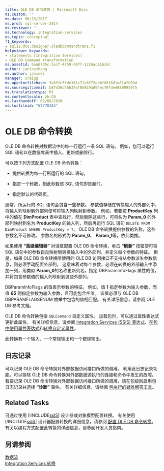 ```yaml
---
title: OLE DB 命令转换 | Microsoft Docs
ms.custom: ''
ms.date: 06/13/2017
ms.prod: sql-server-2014
ms.reviewer: ''
ms.technology: integration-services
ms.topic: conceptual
f1_keywords:
- sql12.dts.designer.oledbcommandtrans.f1
helpviewer_keywords:
- statements [Integration Services]
- OLE DB Command transformation
ms.assetid: baa6735c-5acf-4759-b077-1216aca16c6c
author: janinezhang
ms.author: janinez
manager: craigg
ms.openlocfilehash: 3a8ffc33de161c71c6f72eebf8616d1e814fb994
ms.sourcegitcommit: b87d36c46b39af8b929ad94ec707dee8800950f5
ms.translationtype: MT
ms.contentlocale: zh-CN
ms.lasthandoff: 02/08/2020
ms.locfileid: "62770383"
---
```

# <a name="ole-db-command-transformation"></a>OLE DB 命令转换
  OLE DB 命令转换对数据流中的每一行运行一条 SQL 语句。 例如，您可以运行 SQL 语句以在数据库表中插入、更新或删除行。  
  
 可以按下列方式配置 OLE DB 命令转换：  
  
-   提供转换为每一行所运行的 SQL 语句。  
  
-   指定一个秒数，到此秒数该 SQL 语句即告超时。  
  
-   指定默认的代码页。  
  
 通常，所运行的 SQL 语句会包含一些参数。 参数值存储在转换输入的外部列中，将输入列映射到外部列便可将输入列映射到参数。 例如，若要按 **ProductKey** 列中的值在 **DimProduct** 表中查找行，然后删除这些行，可将名为 **Param_0** 的外部列映射到名为 **ProductKey** 的输入列，然后再运行 SQL 语句 `DELETE FROM DimProduct WHERE ProductKey = ?`。 OLE DB 命令转换提供参数的名称，这些参数名不可修改。 参数名的形式为 **Param_0**、 **Param_1**等，依此类推。  
  
 如果使用 **“高级编辑器”** 对话框配置 OLE DB 命令转换，单击 **“刷新”** 按钮便可将 SQL 语句中的参数自动映射到转换输入中的外部列，并定义每个参数的特征。 但是，如果 OLE DB 命令转换所使用的 OLE DB 访问接口不支持从参数派生参数信息，则必须手动配置外部列。 这意味着对每个参数，必须在转换的外部输入中添加一列，用类似 **Param_0**的名称更新列名，指定 DBParamInfoFlags 属性的值，并将包含参数值的输入列映射到这些外部列。  
  
 DBParamInfoFlags 的值表示参数的特征。 例如，值 **1** 指定参数为输入参数，而值 **65** 则指定参数为输入参数，且可能包含空值。 该值必须与 OLE DB DBPARAMFLAGSENUM 枚举中包含的值相匹配。 有关详细信息，请参阅 OLE DB 参考文档。  
  
 OLE DB 命令转换包括 `SQLCommand` 自定义属性。 加载包时，可以通过属性表达式更新此属性。 有关详细信息，请参阅 [Integration Services (SSIS) 表达式](../../expressions/integration-services-ssis-expressions.md)、[在包中使用属性表达式](../../expressions/use-property-expressions-in-packages.md)和[转换自定义属性](transformation-custom-properties.md)。  
  
 此转换有一个输入、一个常规输出和一个错误输出。  
  
## <a name="logging"></a>日志记录  
 可以记录 OLE DB 命令转换对外部数据访问接口所做的调用。 利用此日志记录功能，可以排除 OLE DB 命令转换对外部数据源执行的连接和命令中发生的故障。 若要记录 OLE DB 命令转换对外部数据访问接口所做的调用，请在包级别启用包日志记录并选择 **“诊断”** 事件。 有关详细信息，请参阅 [包执行的疑难解答工具](../../troubleshooting/troubleshooting-tools-for-package-execution.md)。  
  
## <a name="related-tasks"></a>Related Tasks  
 可通过使用 [!INCLUDE[ssIS](../../../includes/ssis-md.md)] 设计器或对象模型配置转换。 有关使用 [!INCLUDE[ssIS](../../../includes/ssis-md.md)] 设计器配置转换的详细信息，请参阅  [配置 OLE DB 命令转换](../../configure-the-ole-db-command-transformation.md)。 有关以编程方式配置此转换的详细信息，请参阅开发人员指南。  
  
## <a name="see-also"></a>另请参阅  
 [数据流](../data-flow.md)   
 [Integration Services 转换](integration-services-transformations.md)  
  
  
